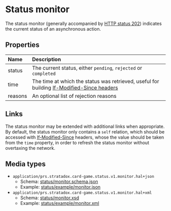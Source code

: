 # Status monitor
The status monitor (generally accompanied by [HTTP status 202](https://tools.ietf.org/html/rfc7231#section-6.3.3)) 
indicates the current status of an asynchronous action.

## Properties
| Name      | Description
| :---      | :---
| status    | The current status, either `pending`, `rejected` or `completed`
| time      | The time at which the status was retrieved, useful for building [If-Modified-Since headers](https://www.w3.org/Protocols/rfc2616/rfc2616-sec14.html#sec14.25) 
| reasons   | An optional list of rejection reasons

## Links
The status monitor may be extended with additional links when appropriate.
By default, the status monitor only contains a `self` relation, which should be 
accessed with [If-Modified-Since](https://www.w3.org/Protocols/rfc2616/rfc2616-sec14.html#sec14.25) 
headers, whose the value should be taken from the `time` property, in order to 
refresh the status monitor without overtaxing the network.

## Media types
- `application/prs.stratadox.card-game.status.v1.monitor.hal+json`
  - Schema: [status/monitor.schema.json](../../../../schema/status/v1/monitor.schema.json)
  - Example: [status/example/monitor.json](../../../../schema/status/v1/example/monitor.json)
- `application/prs.stratadox.card-game.status.v1.monitor.hal+xml`
  - Schema: [status/monitor.xsd](../../../../schema/status/v1/monitor.xsd)
  - Example: [status/example/monitor.xml](../../../../schema/status/v1/example/monitor.xml)
